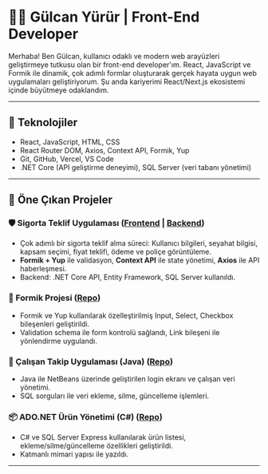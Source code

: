 # 👩‍💻 Gülcan Yürür | Front-End Developer

Merhaba! Ben Gülcan, kullanıcı odaklı ve modern web arayüzleri geliştirmeye tutkusu olan bir front-end developer'ım. React, JavaScript ve Formik ile dinamik, çok adımlı formlar oluşturarak gerçek hayata uygun web uygulamaları geliştiriyorum. Şu anda kariyerimi React/Next.js ekosistemi içinde büyütmeye odaklandım.

---

## 🚀 Teknolojiler

- React, JavaScript, HTML, CSS  
- React Router DOM, Axios, Context API, Formik, Yup  
- Git, GitHub, Vercel, VS Code  
- .NET Core (API geliştirme deneyimi), SQL Server (veri tabanı yönetimi)

---

## 🌟 Öne Çıkan Projeler

### 🛡️ Sigorta Teklif Uygulaması ([Frontend](https://github.com/gulcanyurur/Insurance-Offer-React) | [Backend](https://github.com/gulcanyurur/Insurance-offer-application))
- Çok adımlı bir sigorta teklif alma süreci: Kullanıcı bilgileri, seyahat bilgisi, kapsam seçimi, fiyat teklifi, ödeme ve poliçe görüntüleme.
- **Formik + Yup** ile validasyon, **Context API** ile state yönetimi, **Axios** ile API haberleşmesi.
- Backend: .NET Core API, Entity Framework, SQL Server kullanıldı.

### 📄 Formik Projesi ([Repo](https://github.com/gulcanyurur/FormikProject))
- Formik ve Yup kullanılarak özelleştirilmiş Input, Select, Checkbox bileşenleri geliştirildi.
- Validation schema ile form kontrolü sağlandı, Link bileşeni ile yönlendirme uygulandı.

### 👥 Çalışan Takip Uygulaması (Java) ([Repo](https://github.com/gulcanyurur/Employee-project))
- Java ile NetBeans üzerinde geliştirilen login ekranı ve çalışan veri yönetimi.
- SQL sorguları ile veri ekleme, silme, güncelleme işlemleri.

### 📦 ADO.NET Ürün Yönetimi (C#) ([Repo](https://github.com/gulcanyurur/Ado.NetProject))
- C# ve SQL Server Express kullanılarak ürün listesi, ekleme/silme/güncelleme özellikleri geliştirildi.
- Katmanlı mimari yapısı ile yazıldı.

---


